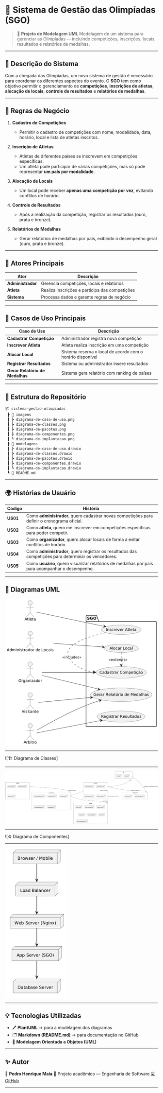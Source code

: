 # 🏅 Sistema de Gestão das Olimpíadas (SGO)

> 📘 **Projeto de Modelagem UML**
> Modelagem de um sistema para gerenciar as Olimpíadas — incluindo competições, inscrições, locais, resultados e relatórios de medalhas.

---

## 📖 Descrição do Sistema

Com a chegada das Olimpíadas, um novo sistema de gestão é necessário para coordenar os diferentes aspectos do evento.
O **SGO** tem como objetivo permitir o gerenciamento de **competições**, **inscrições de atletas**, **alocação de locais**, **controle de resultados** e **relatórios de medalhas**.

---

## 🧠 Regras de Negócio

1. **Cadastro de Competições**

   * Permitir o cadastro de competições com nome, modalidade, data, horário, local e lista de atletas inscritos.

2. **Inscrição de Atletas**

   * Atletas de diferentes países se inscrevem em competições específicas.
   * Um atleta pode participar de várias competições, mas só pode representar **um país por modalidade**.

3. **Alocação de Locais**

   * Um local pode receber **apenas uma competição por vez**, evitando conflitos de horário.

4. **Controle de Resultados**

   * Após a realização da competição, registrar os resultados (ouro, prata e bronze).

5. **Relatórios de Medalhas**

   * Gerar relatórios de medalhas por país, exibindo o desempenho geral (ouro, prata e bronze).

---

## 👥 Atores Principais

| Ator              | Descrição                                      |
| ----------------- | ---------------------------------------------- |
| **Administrador** | Gerencia competições, locais e relatórios      |
| **Atleta**        | Realiza inscrições e participa das competições |
| **Sistema**       | Processa dados e garante regras de negócio     |

---

## 🧩 Casos de Uso Principais

| Caso de Uso                     | Descrição                                                  |
| ------------------------------- | ---------------------------------------------------------- |
| **Cadastrar Competição**        | Administrador registra nova competição                     |
| **Inscrever Atleta**            | Atleta realiza inscrição em uma competição                 |
| **Alocar Local**                | Sistema reserva o local de acordo com o horário disponível |
| **Registrar Resultados**        | Sistema ou administrador insere resultados                 |
| **Gerar Relatório de Medalhas** | Sistema gera relatório com ranking de países               |

---

## 🧱 Estrutura do Repositório

```
📦 sistema-gestao-olimpiadas
 ┣ 📂 imagens
 ┃ ┣ diagrama-de-caso-de-uso.png
 ┃ ┣ diagrama-de-classes.png
 ┃ ┣ diagrama-de-pacotes.png
 ┃ ┣ diagrama-de-componentes.png
 ┃ ┗ diagrama-de-implantacao.png
 ┣ 📂 modelagens
 ┃ ┣ diagrama-de-caso-de-uso.drawio
 ┃ ┣ diagrama-de-classes.drawio
 ┃ ┣ diagrama-de-pacotes.drawio
 ┃ ┣ diagrama-de-componentes.drawio
 ┃ ┗ diagrama-de-implantacao.drawio
 ┗ 📄 README.md
```

---

## 🌍 Histórias de Usuário

| Código   | História                                                                                             |
| -------- | ---------------------------------------------------------------------------------------------------- |
| **US01** | Como **administrador**, quero cadastrar novas competições para definir o cronograma oficial.         |
| **US02** | Como **atleta**, quero me inscrever em competições específicas para poder competir.                  |
| **US03** | Como **organizador**, quero alocar locais de forma a evitar conflitos de horário.                    |
| **US04** | Como **administrador**, quero registrar os resultados das competições para determinar os vencedores. |
| **US05** | Como **usuário**, quero visualizar relatórios de medalhas por país para acompanhar o desempenho.     |

---

## 🎯 Diagramas UML

![🧩 Diagrama de Caso de Uso](https://github.com/PedroMaiaAlves/Sistema-Gestao-Olimpiadas/blob/main/imagens/Diagrama%20de%20Caso%20de%20Uso%20SGO.png)

---

![🏗️ Diagrama de Classes]

---

![📦 Diagrama de Pacotes](https://github.com/PedroMaiaAlves/Sistema-Gestao-Olimpiadas/blob/main/imagens/Diagrama%20de%20Pacotes.png)

---

![⚙️ Diagrama de Componentes]


---

![🖥️ Diagrama de Implantação](https://github.com/PedroMaiaAlves/Sistema-Gestao-Olimpiadas/blob/main/imagens/Diagrama%20de%20Implanta%C3%A7%C3%A3o.png)

---

## 💡 Tecnologias Utilizadas

* 🖊️ **PlantUML** → para a modelagem dos diagramas
* 🗂️ **Markdown (README.md)** → para documentação no GitHub
* 🧠 **Modelagem Orientada a Objetos (UML)**

---

## ✨ Autor

👤 **Pedro Henrique Maia**
📘 Projeto acadêmico — Engenharia de Software
💻 [GitHub](https://github.com/PedroMaiaAlves)

---
